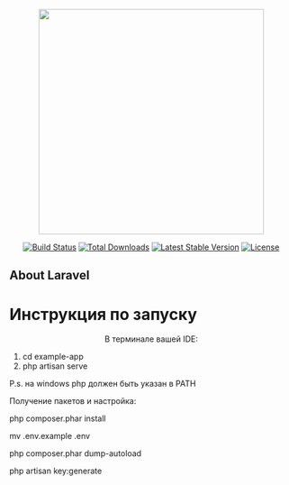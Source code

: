 <p align="center"><a href="https://laravel.com" target="_blank"><img src="https://raw.githubusercontent.com/laravel/art/master/logo-lockup/5%20SVG/2%20CMYK/1%20Full%20Color/laravel-logolockup-cmyk-red.svg" width="400"></a></p>

<p align="center">
<a href="https://travis-ci.org/laravel/framework"><img src="https://travis-ci.org/laravel/framework.svg" alt="Build Status"></a>
<a href="https://packagist.org/packages/laravel/framework"><img src="https://img.shields.io/packagist/dt/laravel/framework" alt="Total Downloads"></a>
<a href="https://packagist.org/packages/laravel/framework"><img src="https://img.shields.io/packagist/v/laravel/framework" alt="Latest Stable Version"></a>
<a href="https://packagist.org/packages/laravel/framework"><img src="https://img.shields.io/packagist/l/laravel/framework" alt="License"></a>
</p>

## About Laravel

# Инструкция по запуску
<p align="center">
 В терминале вашей IDE:

 1) cd example-app
 2) php artisan serve

 P.s. на windows php должен быть указан в PATH
  
  
 Получение пакетов и настройка:
  
 php composer.phar install
  
 mv .env.example .env
  
 php composer.phar dump-autoload
  
 php artisan key:generate
</p>

